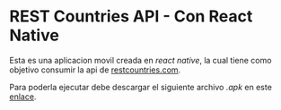 # REST Countries API - Con React Native

Esta es una aplicacion movil creada en *react native*, la cual tiene como objetivo consumir la api de [restcountries.com](https://restcountries.com/).

Para poderla ejecutar debe descargar el siguiente archivo *.apk* en este [enlace](https://expo.dev/artifacts/eas/7HXs5s4GPSNJZBEiUR2WKJ.apk).